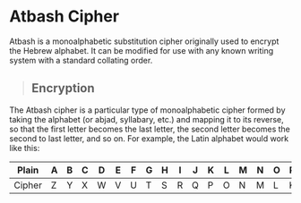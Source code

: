 # Atbash Cipher

Atbash is a monoalphabetic substitution cipher originally used to encrypt the Hebrew alphabet. It can be modified for use with any known writing system with a standard collating order.

> ## Encryption

The Atbash cipher is a particular type of monoalphabetic cipher formed by taking the alphabet (or abjad, syllabary, etc.) and mapping it to its reverse, so that the first letter becomes the last letter, the second letter becomes the second to last letter, and so on. For example, the Latin alphabet would work like this:

| Plain  | A | B | C | D | E | F | G | H | I | J | K | L | M | N | O | P | Q | R | S | T | U | V | W | X | Y | Z |
|--------|---|---|---|---|---|---|---|---|---|---|---|---|---|---|---|---|---|---|---|---|---|---|---|---|---|---|
| Cipher | Z | Y | X | W | V | U | T | S | R | Q | P | O | N | M | L | K | J | I | H | G | F | E | D | C | B | A |
